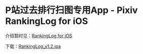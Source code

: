 P站过去排行扫图专用App - Pixiv RankingLog for iOS
================

介绍暂时见：[RankingLog for iOS](http://blog.imaou.com/opensource/2014/10/31/RankingLog_for_pixiv_v1.html)

下载：[RankingLog_v1.2.ipa](http://blog.imaou.com/RankingLog/RankingLog_v1.2.ipa)
